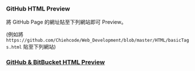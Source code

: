 ### GitHub HTML Preview

將 GitHub Page 的網址貼至下列網站即可 Preview。

(例如將 `https://github.com/Chiehcode/Web_Development/blob/master/HTML/basicTags.html` 貼至下列網站)

### [GitHub & BitBucket HTML Preview](https://htmlpreview.github.io/)

